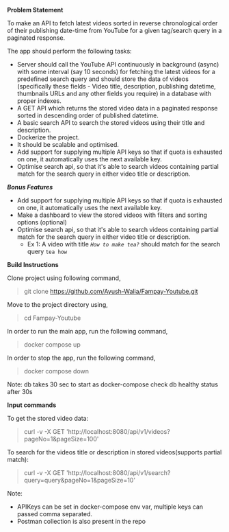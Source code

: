 **Problem Statement**

To make an API to fetch latest videos sorted in reverse chronological order of their publishing date-time from YouTube for a given tag/search query in a paginated response.

The app should perform the following tasks:
* Server should call the YouTube API continuously in background (async) with some interval (say 10 seconds) for fetching the latest videos for a predefined search query and should store the data of videos (specifically these fields - Video title, description, publishing datetime, thumbnails URLs and any other fields you require) in a database with proper indexes.
* A GET API which returns the stored video data in a paginated response sorted in descending order of published datetime.
* A basic search API to search the stored videos using their title and description.
* Dockerize the project.
* It should be scalable and optimised.
* Add support for supplying multiple API keys so that if quota is exhausted on one, it automatically uses the next available key.
* Optimise search api, so that it's able to search videos containing partial match for the search query in either video title or description.

***Bonus Features***

* Add support for supplying multiple API keys so that if quota is exhausted on one, it automatically uses the next available key.
* Make a dashboard to view the stored videos with filters and sorting options (optional)
* Optimise search api, so that it's able to search videos containing partial match for the search query in either video title or description.
    - Ex 1: A video with title *`How to make tea?`* should match for the search query `tea how`

**Build Instructions**

Clone project using following command,
> git clone https://github.com/Ayush-Walia/Fampay-Youtube.git

Move to the project directory using,
> cd Fampay-Youtube

In order to run the main app, run the following command,
> docker compose up

In order to stop the app, run the following command,
> docker compose down

Note: db takes 30 sec to start as docker-compose check db healthy status after 30s

**Input commands**

To get the stored video data:
> curl -v -X GET 'http://localhost:8080/api/v1/videos?pageNo=1&pageSize=100'

To search for the videos title or description in stored videos(supports partial match):
> curl -v -X GET 'http://localhost:8080/api/v1/search?query=query&pageNo=1&pageSize=10'

Note: 
* APIKeys can be set in docker-compose env var, multiple keys can passed comma separated.
* Postman collection is also present in the repo